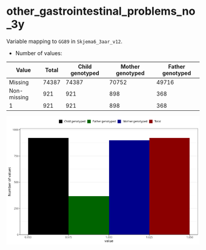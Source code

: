 # other_gastrointestinal_problems_no_3y
Variable mapping to `GG89` in `Skjema6_3aar_v12`.
- Number of values:

| Value | Total | Child genotyped | Mother genotyped | Father genotyped |
| ----- | ----- | --------------- | ---------------- | ---------------- |
| Missing | 74387 | 74387 | 70752 | 49716 |
| Non-missing | 921 | 921 | 898 | 368 |
| 1 | 921 | 921 | 898 | 368 |



![](other_gastrointestinal_problems_no_3y_n.png)




